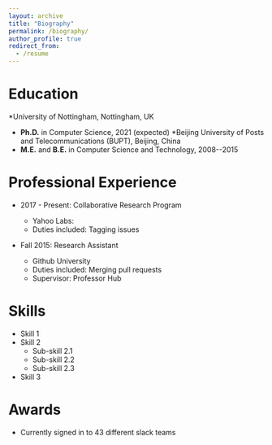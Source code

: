 ```yaml
---
layout: archive
title: "Biography"
permalink: /biography/
author_profile: true
redirect_from:
  - /resume
---
```



Education
======
*University of Nottingham, Nottingham, UK
  * **Ph.D.** in Computer Science, 2021 (expected)
*Beijing University of Posts and Telecommunications (BUPT), Beijing, China
  * **M.E.** and **B.E.** in Computer Science and Technology, 2008--2015





Professional Experience
======
* 2017 - Present: Collaborative Research Program
  * Yahoo Labs:
  * Duties included: Tagging issues
  
  
* Fall 2015: Research Assistant
  * Github University
  * Duties included: Merging pull requests
  * Supervisor: Professor Hub
  

Skills
======
* Skill 1
* Skill 2
  * Sub-skill 2.1
  * Sub-skill 2.2
  * Sub-skill 2.3
* Skill 3
  
Awards
======
* Currently signed in to 43 different slack teams
